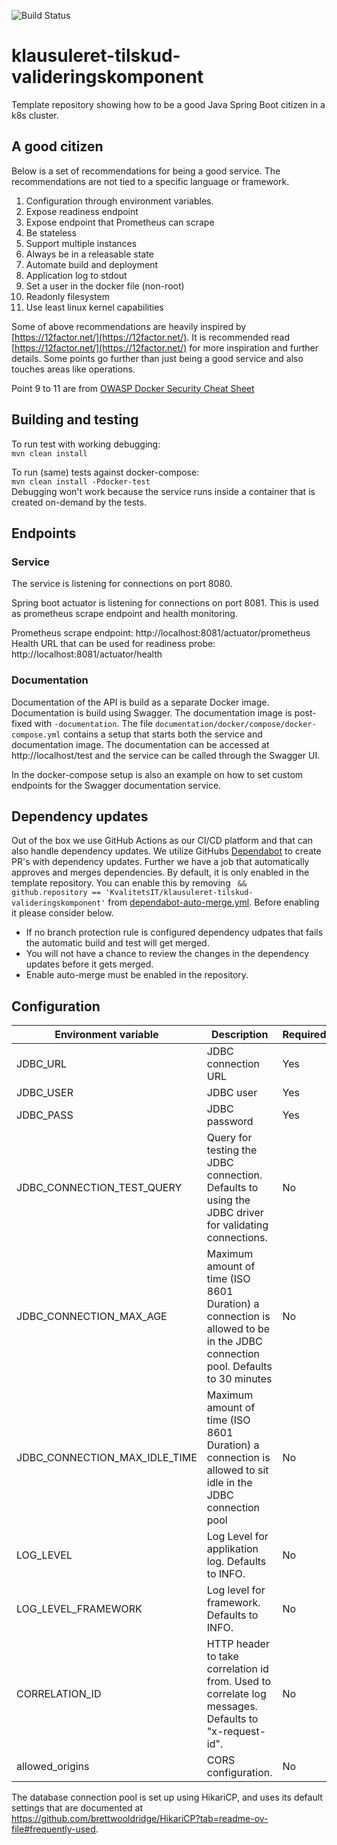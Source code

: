 ![Build Status](https://github.com/KvalitetsIT/klausuleret-tilskud-valideringskomponent/workflows/CICD/badge.svg)
# klausuleret-tilskud-valideringskomponent

Template repository showing how to be a good Java Spring Boot citizen in a k8s cluster.

## A good citizen

Below is a set of recommendations for being a good service. The recommendations are not tied to a specific language or 
framework.

1. Configuration through environment variables.
2. Expose readiness endpoint
3. Expose endpoint that Prometheus can scrape
4. Be stateless
5. Support multiple instances
6. Always be in a releasable state
7. Automate build and deployment
8. Application log to stdout
9. Set a user in the docker file (non-root)
10. Readonly filesystem
11. Use least linux kernel capabilities

Some of above recommendations are heavily inspired by [https://12factor.net/](https://12factor.net/). It is recommended 
read [https://12factor.net/](https://12factor.net/) for more inspiration and further details. Some points go 
further than just being a good service and also touches areas like operations.

Point 9 to 11 are from [OWASP Docker Security Cheat Sheet](https://cheatsheetseries.owasp.org/cheatsheets/Docker_Security_Cheat_Sheet.html)

## Building and testing

To run test with working debugging:\
`mvn clean install`

To run (same) tests against docker-compose:\
`mvn clean install -Pdocker-test`\
Debugging won't work because the service runs inside a container that is created on-demand by the tests.

## Endpoints

### Service

The service is listening for connections on port 8080.

Spring boot actuator is listening for connections on port 8081. This is used as prometheus scrape endpoint and health monitoring. 

Prometheus scrape endpoint: http://localhost:8081/actuator/prometheus  
Health URL that can be used for readiness probe: http://localhost:8081/actuator/health

### Documentation

Documentation of the API is build as a separate Docker image. Documentation is build using Swagger. The documentation 
image is post-fixed with `-documentation`. The file `documentation/docker/compose/docker-compose.yml` contains a  setup 
that starts both the service and documentation image. The documentation can be accessed at http://localhost/test
and the service can be called through the Swagger UI. 

In the docker-compose setup is also an example on how to set custom endpoints for the Swagger documentation service.

## Dependency updates

Out of the box we use GitHub Actions as our CI/CD platform and that can also handle dependency updates. We utilize 
GitHubs [Dependabot](https://docs.github.com/en/code-security/dependabot/dependabot-version-updates/configuring-dependabot-version-updates) 
to create PR's with dependency updates. Further we have a job that automatically approves and merges dependencies. By 
default, it is only enabled in the template repository. You can enable this by removing ` && github.repository == 'KvalitetsIT/klausuleret-tilskud-valideringskomponent'`
from [dependabot-auto-merge.yml](.github/workflows/dependabot-auto-merge.yml). Before enabling it please consider below. 

- If no branch protection rule is configured dependency udpates that fails the automatic build and test will get merged. 
- You will not have a chance to review the changes in the dependency updates before it gets merged.  
- Enable auto-merge must be enabled in the repository.

## Configuration

| Environment variable          | Description                                                                                                                  | Required |
|-------------------------------|------------------------------------------------------------------------------------------------------------------------------|----------|
| JDBC_URL                      | JDBC connection URL                                                                                                          | Yes      |
| JDBC_USER                     | JDBC user                                                                                                                    | Yes      |
| JDBC_PASS                     | JDBC password                                                                                                                | Yes      |
| JDBC_CONNECTION_TEST_QUERY    | Query for testing the JDBC connection. Defaults to using the JDBC driver for validating connections.                         | No       |
| JDBC_CONNECTION_MAX_AGE       | Maximum amount of time (ISO 8601 Duration) a connection is allowed to be in the JDBC connection pool. Defaults to 30 minutes | No       |
| JDBC_CONNECTION_MAX_IDLE_TIME | Maximum amount of time (ISO 8601 Duration) a connection is allowed to sit idle in the JDBC connection pool                   | No       |
| LOG_LEVEL                     | Log Level for applikation  log. Defaults to INFO.                                                                            | No       |
| LOG_LEVEL_FRAMEWORK           | Log level for framework. Defaults to INFO.                                                                                   | No       |
| CORRELATION_ID                | HTTP header to take correlation id from. Used to correlate log messages. Defaults to "x-request-id".                         | No       |
| allowed_origins               | CORS configuration.                                                                                                          | No       |

The database connection pool is set up using HikariCP, and uses its default settings that are documented at https://github.com/brettwooldridge/HikariCP?tab=readme-ov-file#frequently-used. 
